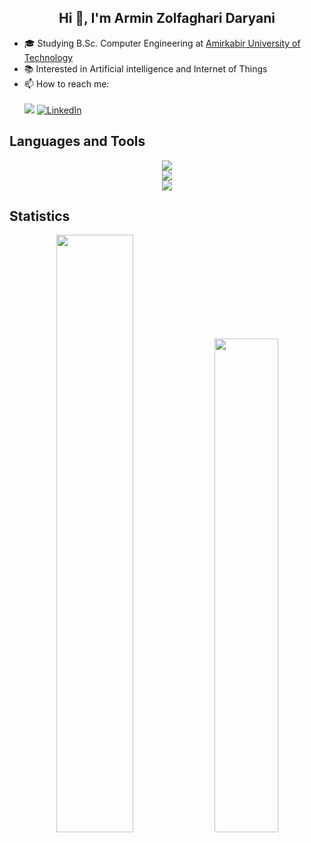 
<h2 align="center">Hi 👋, I'm Armin Zolfaghari Daryani</h2>
<!-- <h3 align="center">A backend developer</h3> -->

<!-- #### Hi 👋, I'm Armin Zolfaghari Daryani -->
- 🎓 Studying B.Sc. Computer Engineering at [Amirkabir University of Technology](https://aut.ac.ir)
- 📚 Interested in Artificial intelligence and Internet of Things
- 📫 How to reach me: <br> <br>
[![](https://img.shields.io/badge/-arminzolfagharid@gmail.com-black?style=flat-circle&logo=gmail)](mailto:arminzolfagharid@gmail.com)
<a href="https://www.linkedin.com/in/armin-zolfaghari-daryani/" target="_blank"><img alt="LinkedIn" src="https://img.shields.io/badge/-LinkedIn-0077B5?style=flat-square&logo=Linkedin&logoColor=white"></a>
<!-- <a href="https://www.linkedin.com/in/armin-zolfaghari-daryani/"><img src="https://img.shields.io/badge/-Linkedin-blue?style=for-the-badge&logo=linkedin" alt="Linkedin" /></a> -->


## Languages and Tools

<p align="center">
  <a href="https://skillicons.dev">
    <img src="https://skillicons.dev/icons?i=c,java,python,js,ts,react,nodejs,django,html,css" /><br>
    <img src="https://skillicons.dev/icons?i=postgres,mysql,mongodb,sqlite,docker,kubernetes,linux" /><br>
    <img src="https://skillicons.dev/icons?i=tensorflow,pytorch,arduino,git,latex" />
  </a>
</p>

<!-- ![Python](https://img.shields.io/badge/python-3670A0?style=flat-square&logo=python&logoColor=ffdd54)
![Java](https://img.shields.io/badge/java-%23ED8B00.svg?style=flat-square&logo=java&logoColor=white)
![C](https://img.shields.io/badge/c-%2300599C.svg?style=flat-square&logo=c&logoColor=white)
![JavaScript](https://img.shields.io/badge/javascript-%23323330.svg?style=flat-square&logo=javascript&logoColor=%23F7DF1E)
![Django](https://img.shields.io/badge/django-%23092E20.svg?style=flat-square&logo=django&logoColor=white)
![Nodejs](https://img.shields.io/badge/-Nodejs-black?style=flat-square&logo=Node.js)
![Postgres](https://img.shields.io/badge/postgres-%23316192.svg?style=flat-square&logo=postgresql&logoColor=white)
![MySQL](https://img.shields.io/badge/-MySQL-gray?style=flat-square&logo=mysql)
![SQLite](https://img.shields.io/badge/sqlite-%2307405e.svg?style=flat-square&logo=sqlite&logoColor=white)
![MongoDB](https://img.shields.io/badge/MongoDB-%234ea94b.svg?style=flat-square&logo=mongodb&logoColor=white)
![Redis](https://img.shields.io/badge/redis-%23DD0031.svg?style=flat-square&logo=redis&logoColor=white)
![Linux](https://img.shields.io/badge/Linux-FCC624?style=flat-square&logo=linux&logoColor=black)
![Kubernetes](https://img.shields.io/badge/kubernetes-%23326ce5.svg?style=flat-square&logo=kubernetes&logoColor=white)
![Docker](https://img.shields.io/badge/docker-%230db7ed.svg?style=flat-square&logo=docker&logoColor=white)
![Arduino](https://img.shields.io/badge/-Arduino-00979D?style=flat-square&logo=Arduino&logoColor=white)
![Git](https://img.shields.io/badge/-Git-black?style=flat-square&logo=git) -->





## Statistics

<p align="center">
  <img width="49.5%" src="https://github-readme-stats.vercel.app/api?username=arminZolfaghari&show_icons=true&include_all_commits=true&theme=darcula" >
<!--   <img width="49.5%" src="https://github-readme-streak-stats.herokuapp.com/?user=arminZolfaghari&theme=darcula&langs_count=6&hide=c" alt="Armin Zolfaghari's Github Steak" /> -->
  <img width="45%" src="https://github-readme-stats.vercel.app/api/top-langs/?username=arminzolfaghari&layout=compact&theme=darcula&langs_count=6&hide=c" />
</p>


